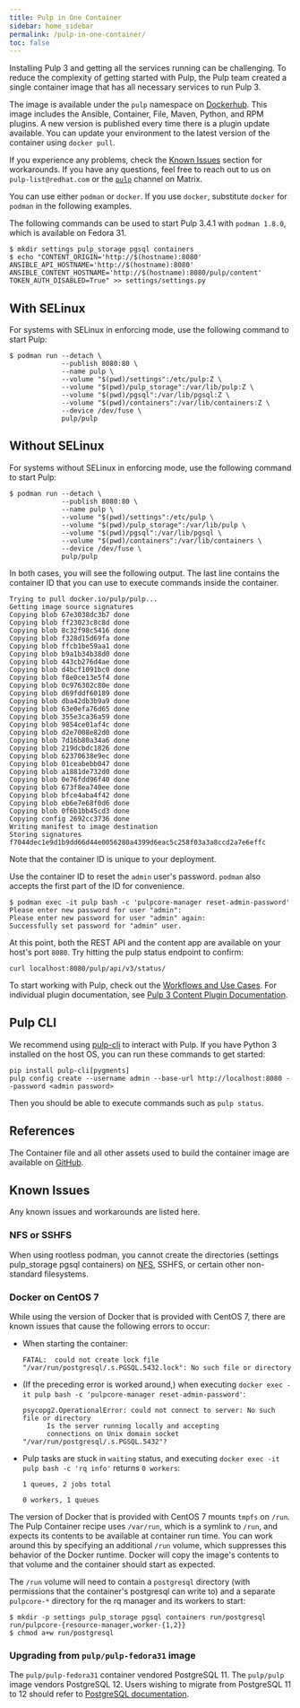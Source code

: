 ```yaml
---
title: Pulp in One Container
sidebar: home_sidebar
permalink: /pulp-in-one-container/
toc: false
---
```


Installing Pulp 3 and getting all the services running can be challenging. To reduce the complexity of getting started with Pulp, the Pulp team created a single container image that has all necessary services to run Pulp 3.

The image is available under the `pulp` namespace on [Dockerhub](https://hub.docker.com/repository/docker/pulp/pulp/). This image includes the Ansible, Container, File, Maven, Python, and RPM plugins. A new version is published every time there is a plugin update available. You can update your environment to the latest version of the container using `docker pull`.

If you experience any problems, check the [Known Issues](/pulp-in-one-container/#known-issues) section for workarounds. If you have any questions, feel free to reach out to us on `pulp-list@redhat.com` or the [`pulp`](/help/#chat-to-us) channel on Matrix.  

You can use either `podman` or `docker`. If you use `docker`, substitute `docker` for `podman` in the following examples.

The following commands can be used to start Pulp 3.4.1 with `podman 1.8.0`, which is available on Fedora 31.

```
$ mkdir settings pulp_storage pgsql containers
$ echo "CONTENT_ORIGIN='http://$(hostname):8080'
ANSIBLE_API_HOSTNAME='http://$(hostname):8080'
ANSIBLE_CONTENT_HOSTNAME='http://$(hostname):8080/pulp/content'
TOKEN_AUTH_DISABLED=True" >> settings/settings.py
```

## With SELinux

For systems with SELinux in enforcing mode, use the following command to start Pulp:

```
$ podman run --detach \
             --publish 8080:80 \
             --name pulp \
             --volume "$(pwd)/settings":/etc/pulp:Z \
             --volume "$(pwd)/pulp_storage":/var/lib/pulp:Z \
             --volume "$(pwd)/pgsql":/var/lib/pgsql:Z \
             --volume "$(pwd)/containers":/var/lib/containers:Z \
             --device /dev/fuse \
             pulp/pulp
```

## Without SELinux

For systems without SELinux in enforcing mode, use the following command to start Pulp:

```
$ podman run --detach \
             --publish 8080:80 \
             --name pulp \
             --volume "$(pwd)/settings":/etc/pulp \
             --volume "$(pwd)/pulp_storage":/var/lib/pulp \
             --volume "$(pwd)/pgsql":/var/lib/pgsql \
             --volume "$(pwd)/containers":/var/lib/containers \
             --device /dev/fuse \
             pulp/pulp
```

In both cases, you will see the following output. The last line contains the container ID that you can use to execute commands inside the container.

```
Trying to pull docker.io/pulp/pulp...
Getting image source signatures
Copying blob 67e3038dc3b7 done
Copying blob ff23023c8c8d done
Copying blob 8c32f98c5416 done
Copying blob f328d15d69fa done
Copying blob ffcb1be59aa1 done
Copying blob b9a1b34b38d0 done
Copying blob 443cb276d4ae done
Copying blob d4bcf1091bc0 done
Copying blob f8e0ce13e5f4 done
Copying blob 0c976302c80e done
Copying blob d69fddf60189 done
Copying blob dba42db3b9a9 done
Copying blob 63e0efa76d65 done
Copying blob 355e3ca36a59 done
Copying blob 9854ce01af4c done
Copying blob d2e7008e82d0 done
Copying blob 7d16b80a34a6 done
Copying blob 219dcbdc1826 done
Copying blob 62370638e9ec done
Copying blob 01ceabebb047 done
Copying blob a1881de732d0 done
Copying blob 0e76fdd96f40 done
Copying blob 673f8ea740ee done
Copying blob bfce4aba4f42 done
Copying blob eb6e7e68f0d6 done
Copying blob 0f6b1bb45cd3 done
Copying config 2692cc3736 done
Writing manifest to image destination
Storing signatures
f7044dec1e9d1b9dd66d44e0056280a4399d6eac5c258f03a3a8ccd2a7e6effc
```

Note that the container ID is unique to your deployment.

Use the container ID to reset the `admin` user's password. `podman` also accepts the first part
of the ID for convenience.

```
$ podman exec -it pulp bash -c 'pulpcore-manager reset-admin-password'
Please enter new password for user "admin":
Please enter new password for user "admin" again:
Successfully set password for "admin" user.
```

At this point, both the REST API and the content app are available on your host's port `8080`. Try
hitting the pulp status endpoint to confirm:

```
curl localhost:8080/pulp/api/v3/status/
```

To start working with Pulp, check out the [Workflows and Use Cases](https://docs.pulpproject.org/workflows/index.html).
For individual plugin documentation, see [Pulp 3 Content Plugin Documentation](/docs/#pulp-3-content-plugin-documentation).


## Pulp CLI

We recommend using [pulp-cli](https://github.com/pulp/pulp-cli) to interact with Pulp. If you have
Python 3 installed on the host OS, you can run these commands to get started:

```
pip install pulp-cli[pygments]
pulp config create --username admin --base-url http://localhost:8080 --password <admin password>
```

Then you should be able to execute commands such as `pulp status`.

## References

The Container file and all other assets used to build the container image
are available on [GitHub](https://github.com/pulp/pulp-oci-images).

## Known Issues

Any known issues and workarounds are listed here.

### NFS or SSHFS

When using rootless podman, you cannot create the directories (settings pulp_storage pgsql containers) on [NFS](https://github.com/containers/podman/blob/master/rootless.md#shortcomings-of-rootless-podman), SSHFS, or certain other non-standard filesystems.

### Docker on CentOS 7

While using the version of Docker that is provided with CentOS 7, there are known issues that cause the following errors to occur:

* When starting the container:

  `FATAL:  could not create lock file "/var/run/postgresql/.s.PGSQL.5432.lock": No such file or directory`

* (If the preceding error is worked around,) when executing `docker exec -it pulp bash -c 'pulpcore-manager reset-admin-password'`:

  ```
  psycopg2.OperationalError: could not connect to server: No such file or directory
        Is the server running locally and accepting
        connections on Unix domain socket "/var/run/postgresql/.s.PGSQL.5432"?
  ```

* Pulp tasks are stuck in `waiting` status, and executing `docker exec -it pulp bash -c 'rq info'` returns `0 workers`:

  ```
  1 queues, 2 jobs total

  0 workers, 1 queues
  ```

The version of Docker that is provided with CentOS 7 mounts `tmpfs` on `/run`. The Pulp Container recipe uses `/var/run`, which is a symlink to `/run`, and expects its contents to be available at container run time. You can work around this by specifying an additional `/run` volume, which suppresses this behavior of the Docker runtime. Docker will copy the image's contents to that volume and the container should start as expected.  

The `/run` volume will need to contain a `postgresql` directory (with permissions that the container's postgresql can write to) and a separate `pulpcore-*` directory for the rq manager and its workers to start:

```console
$ mkdir -p settings pulp_storage pgsql containers run/postgresql run/pulpcore-{resource-manager,worker-{1,2}}
$ chmod a+w run/postgresql
```

### Upgrading from ``pulp/pulp-fedora31`` image

The ``pulp/pulp-fedora31`` container vendored PostgreSQL 11. The ``pulp/pulp`` image vendors PostgreSQL 12. Users wishing to migrate from PostgreSQL 11 to 12 should refer to [PostgreSQL documentation](https://www.postgresql.org/docs/12/upgrading.html).
